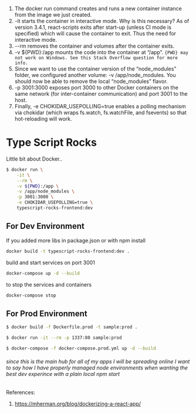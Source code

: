 1. The docker run command creates and runs a new container instance from the image we just created.
2. -it starts the container in interactive mode. Why is this necessary? As of version 3.4.1, react-scripts exits after start-up (unless CI mode is specified) which will cause the container to exit. Thus the need for interactive mode.
3. --rm removes the container and volumes after the container exits.
4. -v ${PWD}:/app mounts the code into the container at “/app”.
`{PWD} may not work on Windows. See this Stack Overflow question for more info.`
5. Since we want to use the container version of the “node_modules” folder, we configured another volume: -v /app/node_modules. You should now be able to remove the local “node_modules” flavor.
6. -p 3001:3000 exposes port 3000 to other Docker containers on the same network (for inter-container communication) and port 3001 to the host.
7. Finally, -e CHOKIDAR_USEPOLLING=true enables a polling mechanism via chokidar (which wraps fs.watch, fs.watchFile, and fsevents) so that hot-reloading will work.

# Type Script Rocks #
Little bit about Docker..
```bash
$ docker run \
    -it \
    --rm \
    -v ${PWD}:/app \
    -v /app/node_modules \
    -p 3001:3000 \
    -e CHOKIDAR_USEPOLLING=true \
    typescript-rocks-frontend:dev
```


## For Dev Environment ##
If you added more libs in package.json or with npm install
``` bash
docker build -t typescript-rocks-frontend:dev .
```
build and start services on port 3001
```bash
docker-compose up -d --build
```
to stop the services and containers
```bash 
docker-compose stop
```


## For Prod Environment ##
``` bash
$ docker build -f Dockerfile.prod -t sample:prod .
```

``` bash
$ docker run -it --rm -p 1337:80 sample:prod
```

``` bash
$ docker-compose -f docker-compose.prod.yml up -d --build
```




###### since this is the main hub for all of my apps I will be spreading online I want to say how I have properly managed node environments when wanting the best dev experince with a plain local npm start ######




References: 
1. https://mherman.org/blog/dockerizing-a-react-app/

